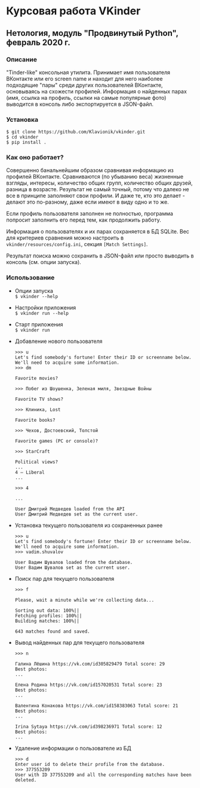 # Курсовая работа VKinder

## Нетология, модуль "Продвинутый Python", февраль 2020 г.

### Описание

"Tinder-like" консольная утилита. Принимает имя пользователя ВКонтакте
или его screen name и находит для него наиболее подходящие "пары"
среди других пользователей ВКонтакте, основываясь на схожести профилей.
Информация о найденных парах (имя, ссылка на профиль, ссылки на самые популярные фото) выводится в консоль либо экспортируется в JSON-файл.

### Установка

`$ git clone https://github.com/Klavionik/vkinder.git`  
`$ cd vkinder`  
`$ pip install .`

### Как оно работает?

Совершенно банальнейшим образом сравнивая информацию из профилей ВКонтакте. Сравниваются (по убыванию веса) жизненные взгляды, интересы, количество общих групп, количество общих друзей, разница в возрасте. Результат не самый точный, потому что далеко не все в принципе заполняют свои профили. И даже те, кто это делает - делают это по-разному, даже если имеют в виду одно и то же.

Если профиль пользователя заполнен не полностью, программа попросит заполнить его перед тем, как продолжить работу.

Информация о пользователях и их парах сохраняется в БД SQLite.
Вес для критериев сравнения можно настроить в `vkinder/resources/config.ini`, секция `[Match Settings]`.

Результат поиска можно сохранить в JSON-файл или просто выводить в консоль (см. опции запуска).

### Использование

- Опции запуска  
  `$ vkinder --help`

- Настройки приложения  
  `$ vkinder run --help`

- Старт приложения  
  `$ vkinder run`

- Добавление нового пользователя

  ```
  >>> u
  Let's find somebody's fortune! Enter their ID or screenname below.
  We'll need to acquire some information.
  >>> dm

  Favorite movies?

  >>> Побег из Шоушенка, Зеленая миля, Звездные Войны

  Favorite TV shows?

  >>> Клиника, Lost

  Favorite books?

  >>> Чехов, Достоевский, Толстой

  Favorite games (PC or console)?

  >>> StarCraft

  Political views?
  ...
  4 – Liberal
  ...

  >>> 4

  ...

  User Дмитрий Медведев loaded from the API
  User Дмитрий Медведев set as the current user.
  ```

- Установка текущего пользователя из сохраненных ранее

  ```
  >>> u
  Let's find somebody's fortune! Enter their ID or screenname below.
  We'll need to acquire some information.
  >>> vadim.shuvalov

  User Вадим Шувалов loaded from the database.
  User Вадим Шувалов set as the current user.

  ```

- Поиск пар для текущего пользователя

  ```
  >>> f

  Please, wait a minute while we're collecting data...

  Sorting out data: 100%||
  Fetching profiles: 100%||
  Building matches: 100%||

  643 matches found and saved.
  ```

- Вывод найденных пар для текущего пользователя

  ```
  >>> n

  Галина Лёшина https://vk.com/id305829479 Total score: 29
  Best photos:
  ...

  Елена Родина https://vk.com/id157020531 Total score: 23
  Best photos:
  ...

  Валентина Конакова https://vk.com/id158383063 Total score: 21
  Best photos:
  ...

  Irina Sytaya https://vk.com/id398236971 Total score: 12
  Best photos:
  ...
  ```

- Удаление информации о пользователе из БД

  ```
  >>> d
  Enter user id to delete their profile from the database.
  >>> 377553209
  User with ID 377553209 and all the corresponding matches have been deleted.

  ```
